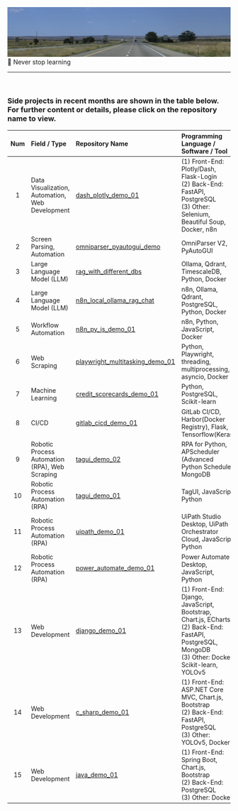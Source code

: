 ![avatar](./nm_i40.png)<br>
🚀  Never stop learning

---

<br>

### Side projects in recent months are shown in the table below. For further content or details, please click on the repository name to view.

| Num | Field / Type | Repository Name | Programming Language / Software / Tool |
| :---:          | :---           | :----         | :---            |
| 1 | Data Visualization, Automation,<br>Web Development | [dash_plotly_demo_01](<https://github.com/qinglian1105/dash_plotly_demo_01>) | (1) Front-End: Plotly/Dash, Flask-Login<br>(2) Back-End: FastAPI, PostgreSQL<br>(3) Other: Selenium, Beautiful Soup, Docker, n8n |
| 2 |  Screen Parsing, Automation | [omniparser_pyautogui_demo](<https://github.com/qinglian1105/omniparser_pyautogui_demo>)  |  OmniParser V2, PyAutoGUI  |
| 3 | Large Language Model (LLM) | [rag_with_different_dbs](<https://github.com/qinglian1105/rag_with_different_dbs>)  |  Ollama, Qdrant, TimescaleDB, Python, Docker |
| 4 | Large Language Model (LLM) | [n8n_local_ollama_rag_chat](<https://github.com/qinglian1105/n8n_local_ollama_rag_chat>)  | n8n, Ollama, Qdrant, PostgreSQL, Python, Docker |
| 5 | Workflow Automation | [n8n_py_js_demo_01](<https://github.com/qinglian1105/n8n_py_js_demo_01>)  | n8n, Python, JavaScript, Docker |
| 6 | Web Scraping | [playwright_multitasking_demo_01](<https://github.com/qinglian1105/playwright_multitasking_demo_01>)  | Python, Playwright, threading, multiprocessing, asyncio, Docker |
| 7 | Machine Learning | [credit_scorecards_demo_01](<https://github.com/qinglian1105/credit_scorecards_demo_01>)  | Python, PostgreSQL, Scikit-learn |
| 8 | CI/CD | [gitlab_cicd_demo_01](<https://github.com/qinglian1105/gitlab_cicd_demo_01>)  | GitLab CI/CD, Harbor(Docker Registry), Flask, Tensorflow(Keras) |
| 9 | Robotic Process Automation (RPA), Web Scraping | [tagui_demo_02](<https://github.com/qinglian1105/tagui_demo_02>)  | RPA for Python, APScheduler (Advanced Python Schedule), MongoDB |
| 10 | Robotic Process Automation (RPA) | [tagui_demo_01](<https://github.com/qinglian1105/tagui_demo_01>)  | TagUI, JavaScript, Python |
| 11 | Robotic Process Automation (RPA) | [uipath_demo_01](<https://github.com/qinglian1105/uipath_demo_01>) | UiPath Studio Desktop, UiPath Orchestrator Cloud, JavaScript, Python |
| 12 | Robotic Process Automation (RPA) | [power_automate_demo_01](<https://github.com/qinglian1105/power_automate_demo_01>)  | Power Automate Desktop, JavaScript, Python |
| 13 | Web Development | [django_demo_01](<https://github.com/qinglian1105/django_demo_01>) | (1) Front-End: Django, JavaScript, Bootstrap, Chart.js, ECharts <br>(2) Back-End: FastAPI, PostgreSQL, MongoDB <br>(3) Other: Docker, Scikit-learn, YOLOv5 |
| 14 | Web Development | [c_sharp_demo_01](<https://github.com/qinglian1105/c_sharp_demo_01>) | (1) Front-End: ASP.NET Core MVC, Chart.js, Bootstrap <br>(2) Back-End: FastAPI, PostgreSQL <br>(3) Other: YOLOv5, Docker |
| 15 | Web Development | [java_demo_01](<https://github.com/qinglian1105/java_demo_01>) | (1) Front-End: Spring Boot, Chart.js, Bootstrap <br>(2) Back-End: PostgreSQL <br>(3) Other: Docker | 

<br>
<br>